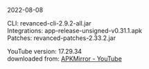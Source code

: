 2022-08-08
  
CLI: revanced-cli-2.9.2-all.jar  
Integrations: app-release-unsigned-v0.31.1.apk  
Patches: revanced-patches-2.33.2.jar  

YouTube version: 17.29.34  
downloaded from: [APKMirror - YouTube](https://www.apkmirror.com/apk/google-inc/youtube/youtube-17-29-34-release/youtube-17-29-34-android-apk-download/)  
